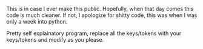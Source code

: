 This is in case I ever make this public. Hopefully, when that day comes this code is much cleaner. If not, I apologize for shitty code, this was when I was only a week into python. 

Pretty self explainatory program, replace all the keys/tokens with your keys/tokens and modify as you please.
